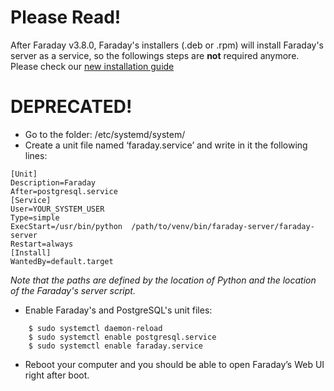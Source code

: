 # Please Read!

After Faraday v3.8.0, Faraday's installers (.deb or .rpm) will install Faraday's server as a service, so the followings steps are **not** required anymore.
Please check our [new installation guide](https://github.com/infobyte/faraday/wiki/Installation-Guide)

# DEPRECATED!

* Go to the folder: /etc/systemd/system/
* Create a unit file named ‘faraday.service’ and write in it the following lines:

```
[Unit]
Description=Faraday
After=postgresql.service
[Service]
User=YOUR_SYSTEM_USER
Type=simple
ExecStart=/usr/bin/python  /path/to/venv/bin/faraday-server/faraday-server
Restart=always
[Install]
WantedBy=default.target
```
_Note that the paths are defined by the location of Python and the location of the Faraday's server script._

* Enable Faraday's and PostgreSQL's unit files:
```
    $ sudo systemctl daemon-reload
    $ sudo systemctl enable postgresql.service
    $ sudo systemctl enable faraday.service
```
* Reboot your computer and you should be able to open Faraday’s Web UI right after boot.
